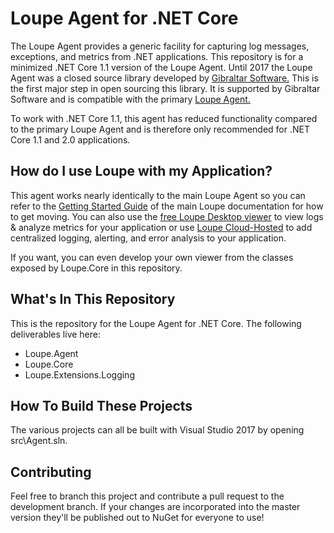 # Loupe Agent for .NET Core #

The Loupe Agent provides a generic facility for capturing log messages, exceptions, and metrics
from .NET applications.  This repository is for a minimized .NET Core 1.1 version of the Loupe Agent.
Until 2017 the Loupe Agent was a closed source library developed by [Gibraltar Software.](https://onloupe.com)  This is the
first major step in open sourcing this library.  It is supported by Gibraltar Software and is compatible
with the primary [Loupe Agent.](https://www.nuget.org/packages/Gibraltar.Agent/)

To work with .NET Core 1.1, this agent has reduced functionality compared to the primary Loupe Agent and
is therefore only recommended for .NET Core 1.1 and 2.0 applications.

## How do I use Loupe with my Application? ##

This agent works nearly identically to the main Loupe Agent so you can refer to the [Getting Started Guide](https://doc.onloupe.com/#GettingStarted_Introduction.html)
of the main Loupe documentation for how to get moving.  You can also use the [free Loupe Desktop viewer](https://onloupe.com/local-logging/free-net-log-viewer) to
view logs & analyze metrics for your application or use [Loupe Cloud-Hosted](https://onloupe.com/) to add centralized logging,
alerting, and error analysis to your application.

If you want, you can even develop your own viewer from the classes exposed by Loupe.Core in this repository.

## What's In This Repository ##

This is the repository for the Loupe Agent for .NET Core.
The following deliverables live here:

* Loupe.Agent
* Loupe.Core
* Loupe.Extensions.Logging

## How To Build These Projects ##

The various projects can all be built with Visual Studio 2017 by opening src\Agent.sln.

## Contributing ##

Feel free to branch this project and contribute a pull request to the development branch. If your changes are incorporated into the master version they'll be published out to NuGet for everyone to use!